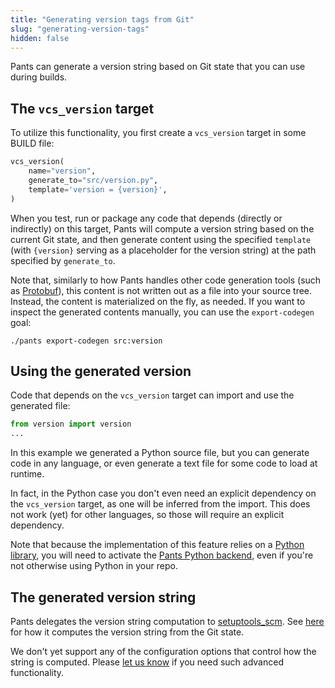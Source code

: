 ```yaml
---
title: "Generating version tags from Git"
slug: "generating-version-tags"
hidden: false
---
```


Pants can generate a version string based on Git state that you can use during builds.

The `vcs_version` target
------------------------

To utilize this functionality, you first create a `vcs_version` target in some BUILD file:

```python src/BUILD
vcs_version(
    name="version",
    generate_to="src/version.py",
    template='version = {version}',
)
```

When you test, run or package any code that depends (directly or indirectly) on this target, 
Pants will compute a version string based on the current Git state, and then generate content 
using the specified `template` (with `{version}` serving as a placeholder for the version string)
at the path specified by `generate_to`.

Note that, similarly to how Pants handles other code generation tools (such as [Protobuf](doc:protobuf-python)), 
this content is not written out as a file into your source tree. Instead, the content is materialized
on the fly, as needed.  If you want to inspect the generated contents manually, you can use the
`export-codegen` goal:

```shell
./pants export-codegen src:version
```

Using the generated version
---------------------------

Code that depends on the `vcs_version` target can import and use the generated file:

```python src/util.py
from version import version
...
```

In this example we generated a Python source file, but you can generate code in any language, 
or even generate a text file for some code to load at runtime. 

In fact, in the Python case you don't even need an explicit dependency on the `vcs_version` target, as
one will be inferred from the import. This does not work (yet) for other languages, so those will
require an explicit dependency.

Note that because the implementation of this feature relies on a [Python library](https://github.com/pypa/setuptools_scm),
you will need to activate the [Pants Python backend](doc:/python-backend), even if you're not otherwise 
using Python in your repo.

The generated version string
----------------------------

Pants delegates the version string computation to [setuptools_scm](https://github.com/pypa/setuptools_scm).
See [here](https://github.com/pypa/setuptools_scm#default-versioning-scheme) for how it computes the version string from the Git state.

We don't yet support any of the configuration options that control how the string is computed. Please 
[let us know](doc:getting-help) if you need such advanced functionality.
